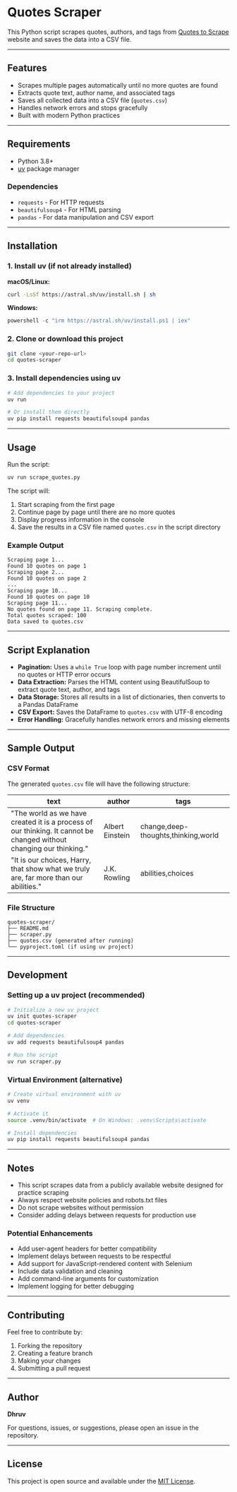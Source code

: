 # Quotes Scraper

This Python script scrapes quotes, authors, and tags from [Quotes to Scrape](http://quotes.toscrape.com) website and saves the data into a CSV file.

---

## Features

- Scrapes multiple pages automatically until no more quotes are found
- Extracts quote text, author name, and associated tags
- Saves all collected data into a CSV file (`quotes.csv`)
- Handles network errors and stops gracefully
- Built with modern Python practices

---

## Requirements

- Python 3.8+
- [uv](https://github.com/astral-sh/uv) package manager

### Dependencies

- `requests` - For HTTP requests
- `beautifulsoup4` - For HTML parsing
- `pandas` - For data manipulation and CSV export

---

## Installation

### 1. Install uv (if not already installed)

**macOS/Linux:**
```bash
curl -LsSf https://astral.sh/uv/install.sh | sh
```

**Windows:**
```powershell
powershell -c "irm https://astral.sh/uv/install.ps1 | iex"
```

### 2. Clone or download this project

```bash
git clone <your-repo-url>
cd quotes-scraper
```

### 3. Install dependencies using uv

```bash
# Add dependencies to your project
uv run

# Or install them directly
uv pip install requests beautifulsoup4 pandas
```

---

## Usage

Run the script:

```bash
uv run scrape_quotes.py
```

The script will:
1. Start scraping from the first page
2. Continue page by page until there are no more quotes
3. Display progress information in the console
4. Save the results in a CSV file named `quotes.csv` in the script directory

### Example Output
```
Scraping page 1...
Found 10 quotes on page 1
Scraping page 2...
Found 10 quotes on page 2
...
Scraping page 10...
Found 10 quotes on page 10
Scraping page 11...
No quotes found on page 11. Scraping complete.
Total quotes scraped: 100
Data saved to quotes.csv
```

---

## Script Explanation

- **Pagination:** Uses a `while True` loop with page number increment until no quotes or HTTP error occurs
- **Data Extraction:** Parses the HTML content using BeautifulSoup to extract quote text, author, and tags
- **Data Storage:** Stores all results in a list of dictionaries, then converts to a Pandas DataFrame
- **CSV Export:** Saves the DataFrame to `quotes.csv` with UTF-8 encoding
- **Error Handling:** Gracefully handles network errors and missing elements

---

## Sample Output

### CSV Format
The generated `quotes.csv` file will have the following structure:

| text | author | tags |
|------|--------|------|
| "The world as we have created it is a process of our thinking. It cannot be changed without changing our thinking." | Albert Einstein | change,deep-thoughts,thinking,world |
| "It is our choices, Harry, that show what we truly are, far more than our abilities." | J.K. Rowling | abilities,choices |

### File Structure
```
quotes-scraper/
├── README.md
├── scraper.py
├── quotes.csv (generated after running)
└── pyproject.toml (if using uv project)
```

---

## Development

### Setting up a uv project (recommended)

```bash
# Initialize a new uv project
uv init quotes-scraper
cd quotes-scraper

# Add dependencies
uv add requests beautifulsoup4 pandas

# Run the script
uv run scraper.py
```

### Virtual Environment (alternative)

```bash
# Create virtual environment with uv
uv venv

# Activate it
source .venv/bin/activate  # On Windows: .venv\Scripts\activate

# Install dependencies
uv pip install requests beautifulsoup4 pandas
```

---

## Notes

- This script scrapes data from a publicly available website designed for practice scraping
- Always respect website policies and robots.txt files
- Do not scrape websites without permission
- Consider adding delays between requests for production use

### Potential Enhancements

- Add user-agent headers for better compatibility
- Implement delays between requests to be respectful
- Add support for JavaScript-rendered content with Selenium
- Include data validation and cleaning
- Add command-line arguments for customization
- Implement logging for better debugging

---

## Contributing

Feel free to contribute by:
1. Forking the repository
2. Creating a feature branch
3. Making your changes
4. Submitting a pull request

---

## Author

**Dhruv**

For questions, issues, or suggestions, please open an issue in the repository.

---

## License

This project is open source and available under the [MIT License](LICENSE).